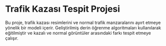 # Trafik Kazası Tespit Projesi
Bu proje, trafik kazası resimlerini ve normal trafik manzaralarını ayırt etmeye yönelik bir modeli içerir. Geliştirilmiş derin öğrenme algoritmaları kullanılarak eğitilmiştir ve kazalı ve normal görüntüler arasındaki farkı tespit etmeye çalışır.
